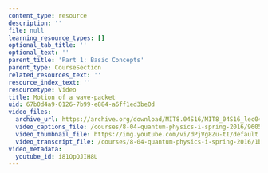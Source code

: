 ```yaml
---
content_type: resource
description: ''
file: null
learning_resource_types: []
optional_tab_title: ''
optional_text: ''
parent_title: 'Part 1: Basic Concepts'
parent_type: CourseSection
related_resources_text: ''
resource_index_text: ''
resourcetype: Video
title: Motion of a wave-packet
uid: 67b0d4a9-0126-7b99-e884-a6ff1ed3be0d
video_files:
  archive_url: https://archive.org/download/MIT8.04S16/MIT8_04S16_lec04_s5_300k.mp4
  video_captions_file: /courses/8-04-quantum-physics-i-spring-2016/9605678a411f50eebc47ffe63c194ab1_i81OpQJIH8U.vtt
  video_thumbnail_file: https://img.youtube.com/vi/dPjVg8Zu-tI/default.jpg
  video_transcript_file: /courses/8-04-quantum-physics-i-spring-2016/1b51cd232db72354d19224ab19fe2ddf_i81OpQJIH8U.pdf
video_metadata:
  youtube_id: i81OpQJIH8U
---
```

